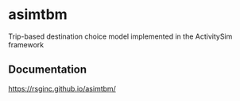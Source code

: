 # asimtbm
Trip-based destination choice model implemented in the ActivitySim framework

## Documentation

https://rsginc.github.io/asimtbm/
